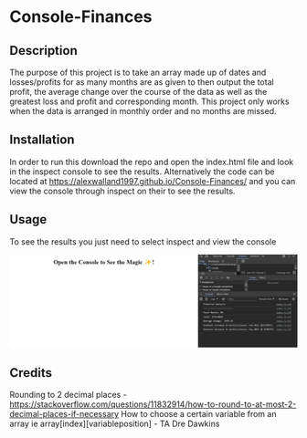 # Console-Finances

## Description

The purpose of this project is to take an array made up of dates and losses/profits for as many months are as given to then output the total profit, the average change over the course of the data as well as the greatest loss and profit and corresponding month. This project only works when the data is arranged in monthly order and no months are missed.

## Installation

In order to run this download the repo and open the index.html file and look in the inspect console to see the results.  Alternatively the code can be located at https://alexwalland1997.github.io/Console-Finances/ and you can view the console through inspect on their to see the results.

## Usage

To see the results you just need to select inspect and view the console

![alt text](/images/example.png)

## Credits

Rounding to 2 decimal places - https://stackoverflow.com/questions/11832914/how-to-round-to-at-most-2-decimal-places-if-necessary
How to choose a certain variable from an array ie array[index][variableposition]  - TA Dre Dawkins
